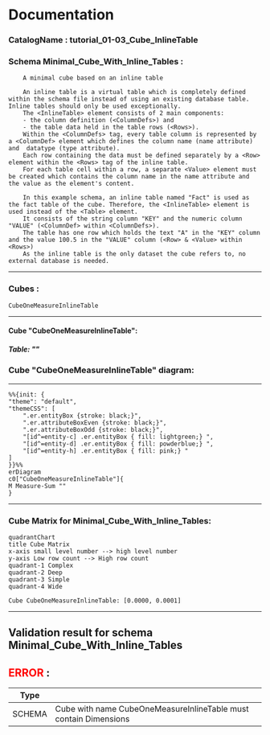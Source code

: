 # Documentation
### CatalogName : tutorial_01-03_Cube_InlineTable
### Schema Minimal_Cube_With_Inline_Tables : 

	
		A minimal cube based on an inline table
	
    	An inline table is a virtual table which is completely defined within the schema file instead of using an existing database table. Inline tables should only be used exceptionally.
		The <InlineTable> element consists of 2 main components:
		- the column definition (<ColumnDefs>) and
		- the table data held in the table rows (<Rows>).
		Within the <ColumnDefs> tag, every table column is represented by a <ColumnDef> element which defines the column name (name attribute) and  datatype (type attribute).
		Each row containing the data must be defined separately by a <Row> element within the <Rows> tag of the inline table. 
		For each table cell within a row, a separate <Value> element must be created which contains the column name in the name attribute and the value as the element's content. 
		
		In this example schema, an inline table named "Fact" is used as the fact table of the cube. Therefore, the <InlineTable> element is used instead of the <Table> element.
		It consists of the string column "KEY" and the numeric column "VALUE" (<ColumnDef> within <ColumnDefs>).
		The table has one row which holds the text "A" in the "KEY" column and the value 100.5 in the "VALUE" column (<Row> & <Value> within <Rows>)
		As the inline table is the only dataset the cube refers to, no external database is needed.	
	
---
### Cubes :

    CubeOneMeasureInlineTable

---
#### Cube "CubeOneMeasureInlineTable":

    

##### Table: ""

### Cube "CubeOneMeasureInlineTable" diagram:

---

```mermaid
%%{init: {
"theme": "default",
"themeCSS": [
    ".er.entityBox {stroke: black;}",
    ".er.attributeBoxEven {stroke: black;}",
    ".er.attributeBoxOdd {stroke: black;}",
    "[id^=entity-c] .er.entityBox { fill: lightgreen;} ",
    "[id^=entity-d] .er.entityBox { fill: powderblue;} ",
    "[id^=entity-h] .er.entityBox { fill: pink;} "
]
}}%%
erDiagram
c0["CubeOneMeasureInlineTable"]{
M Measure-Sum ""
}
```
---
### Cube Matrix for Minimal_Cube_With_Inline_Tables:
```mermaid
quadrantChart
title Cube Matrix
x-axis small level number --> high level number
y-axis Low row count --> High row count
quadrant-1 Complex
quadrant-2 Deep
quadrant-3 Simple
quadrant-4 Wide

Cube CubeOneMeasureInlineTable: [0.0000, 0.0001]
```
---
## Validation result for schema Minimal_Cube_With_Inline_Tables
## <span style='color: red;'>ERROR</span> : 
|Type|   |
|----|---|
|SCHEMA|Cube with name CubeOneMeasureInlineTable must contain Dimensions|
